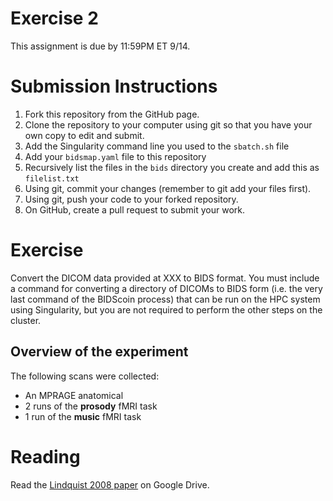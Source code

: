 # Exercise 2

This assignment is due by 11:59PM ET 9/14.

# Submission Instructions

1. Fork this repository from the GitHub page.
2. Clone the repository to your computer using git so that you have your own copy to edit and submit.
3. Add the Singularity command line you used to the `sbatch.sh` file
4. Add your `bidsmap.yaml` file to this repository
5. Recursively list the files in the `bids` directory you create and add this as `filelist.txt`
5. Using git, commit your changes (remember to git add your files first).
6. Using git, push your code to your forked repository.
7. On GitHub, create a pull request to submit your work.

# Exercise

Convert the DICOM data provided at XXX to BIDS format. You must include a command for converting a directory of DICOMs to BIDS form (i.e. the very last command of the BIDScoin process) that can be run on the HPC system using Singularity, but you are not required to perform the other steps on the cluster.


## Overview of the experiment

The following scans were collected:

- An MPRAGE anatomical
- 2 runs of the **prosody** fMRI task
- 1 run of the **music** fMRI task

# Reading

Read the [Lindquist 2008 paper](https://drive.google.com/drive/folders/1k_z_ZGM14KMywg4sRymFHIKSWqdDGd5t) on Google Drive.


